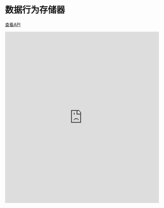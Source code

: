 # 数据行为存储器

[查看API](http://www.easybui.com/demo/api/classes/bui.store.html)

<iframe width="100%" height="560" src="http://www.easybui.com/demo/source.html?url=pages/store/index&code=full,result" allowfullscreen="allowfullscreen" frameborder="0"></iframe>
